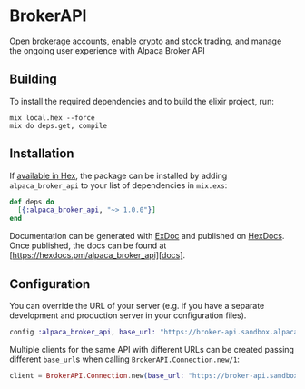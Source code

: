 # BrokerAPI

Open brokerage accounts, enable crypto and stock trading, and manage the ongoing user experience with Alpaca Broker API

## Building

To install the required dependencies and to build the elixir project, run:

```console
mix local.hex --force
mix do deps.get, compile
```

## Installation

If [available in Hex][], the package can be installed by adding `alpaca_broker_api` to
your list of dependencies in `mix.exs`:

```elixir
def deps do
  [{:alpaca_broker_api, "~> 1.0.0"}]
end
```

Documentation can be generated with [ExDoc][] and published on [HexDocs][]. Once published, the docs can be found at
[https://hexdocs.pm/alpaca_broker_api][docs].

## Configuration

You can override the URL of your server (e.g. if you have a separate development and production server in your
configuration files).

```elixir
config :alpaca_broker_api, base_url: "https://broker-api.sandbox.alpaca.markets"
```

Multiple clients for the same API with different URLs can be created passing different `base_url`s when calling
`BrokerAPI.Connection.new/1`:

```elixir
client = BrokerAPI.Connection.new(base_url: "https://broker-api.sandbox.alpaca.markets")
```

[exdoc]: https://github.com/elixir-lang/ex_doc
[hexdocs]: https://hexdocs.pm
[available in hex]: https://hex.pm/docs/publish
[docs]: https://hexdocs.pm/alpaca_broker_api
